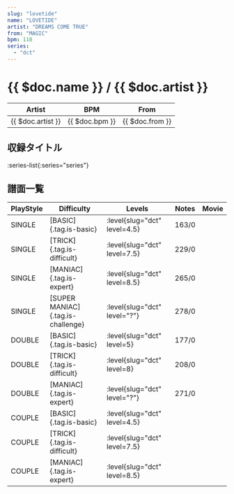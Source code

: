 ```yaml
---
slug: "lovetide"
name: "LOVETIDE"
artist: "DREAMS COME TRUE"
from: "MAGIC"
bpm: 118
series:
  - "dct"
---
```


# {{ $doc.name }} / {{ $doc.artist }}

|Artist|BPM|From|
|------|---|----|
|{{ $doc.artist }}|{{ $doc.bpm }}|{{ $doc.from }}|

## 収録タイトル

:series-list{:series="series"}

## 譜面一覧

|PlayStyle|Difficulty|Levels|Notes|Movie|
|---------|----------|------|-----|-----|
|SINGLE|[BASIC]{.tag.is-basic}|:level{slug="dct" level=4.5}|163/0||
|SINGLE|[TRICK]{.tag.is-difficult}|:level{slug="dct" level=7.5}|229/0||
|SINGLE|[MANIAC]{.tag.is-expert}|:level{slug="dct" level=8.5}|265/0||
|SINGLE|[SUPER MANIAC]{.tag.is-challenge}|:level{slug="dct" level="?"}|278/0||
|DOUBLE|[BASIC]{.tag.is-basic}|:level{slug="dct" level=5}|177/0||
|DOUBLE|[TRICK]{.tag.is-difficult}|:level{slug="dct" level=8}|208/0||
|DOUBLE|[MANIAC]{.tag.is-expert}|:level{slug="dct" level="?"}|271/0||
|COUPLE|[BASIC]{.tag.is-basic}|:level{slug="dct" level=4.5}|||
|COUPLE|[TRICK]{.tag.is-difficult}|:level{slug="dct" level=7.5}|||
|COUPLE|[MANIAC]{.tag.is-expert}|:level{slug="dct" level=8.5}|||
